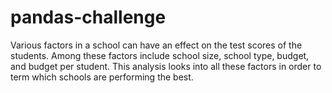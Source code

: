 # pandas-challenge
Various factors in a school can have an effect on the test scores of the students. Among these factors include school size, school type, budget, and budget per student. This analysis looks into all these factors in order to term which schools are performing the best.
